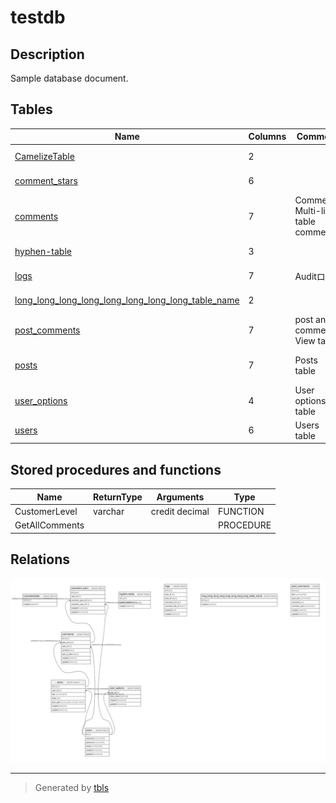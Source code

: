 # testdb

## Description

Sample database document.

## Tables

| Name | Columns | Comment | Type | Labels |
| ---- | ------- | ------- | ---- | ------ |
| [CamelizeTable](CamelizeTable.md) | 2 |  | BASE TABLE |  |
| [comment_stars](comment_stars.md) | 6 |  | BASE TABLE |  |
| [comments](comments.md) | 7 | Comments<br>Multi-line<br>table<br>comment | BASE TABLE |  |
| [hyphen-table](hyphen-table.md) | 3 |  | BASE TABLE |  |
| [logs](logs.md) | 7 | Auditログ | BASE TABLE |  |
| [long_long_long_long_long_long_long_long_table_name](long_long_long_long_long_long_long_long_table_name.md) | 2 |  | BASE TABLE |  |
| [post_comments](post_comments.md) | 7 | post and comments View table | VIEW |  |
| [posts](posts.md) | 7 | Posts table | BASE TABLE | `green` `red` `blue` |
| [user_options](user_options.md) | 4 | User options table | BASE TABLE |  |
| [users](users.md) | 6 | Users table | BASE TABLE |  |

## Stored procedures and functions

| Name | ReturnType | Arguments | Type |
| ---- | ------- | ------- | ---- |
| CustomerLevel | varchar | credit decimal | FUNCTION |
| GetAllComments |  |  | PROCEDURE |

## Relations

![er](schema.svg)

---

> Generated by [tbls](https://github.com/k1LoW/tbls)
